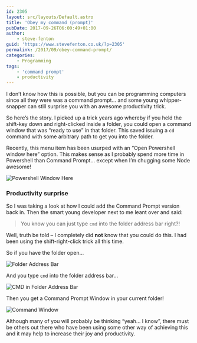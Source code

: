```yaml
---
id: 2305
layout: src/layouts/Default.astro
title: 'Obey my command (prompt)'
pubDate: 2017-09-26T06:00:49+01:00
author:
    - steve-fenton
guid: 'https://www.stevefenton.co.uk/?p=2305'
permalink: /2017/09/obey-command-prompt/
categories:
    - Programming
tags:
    - 'command prompt'
    - productivity
---
```


I don’t know how this is possible, but you can be programming computers since all they were was a command prompt… and some young whipper-snapper can still surprise you with an awesome productivity trick.

So here’s the story. I picked up a trick years ago whereby if you held the shift-key down and right-clicked inside a folder, you could open a command window that was “ready to use” in that folder. This saved issuing a `cd` command with some arbitrary path to get you into the folder.

Recently, this menu item has been usurped with an “Open Powershell window here” option. This makes sense as I probably spend more time in Powershell than Command Prompt… except when I’m chugging some Node awesome!

![Powershell Window Here](https://www.stevefenton.co.uk/wp-content/uploads/2017/09/powershell-window-here.png)

### Productivity surprise

So I was taking a look at how I could add the Command Prompt version back in. Then the smart young developer next to me leant over and said:

> You know you can just type `cmd` into the folder address bar right?!

Well, truth be told – I completely did **not** know that you could do this. I had been using the shift-right-click trick all this time.

So if you have the folder open…

![Folder Address Bar](https://www.stevefenton.co.uk/wp-content/uploads/2017/09/c-win-temp.png)

And you type `cmd` into the folder address bar…

![CMD in Folder Address Bar](https://www.stevefenton.co.uk/wp-content/uploads/2017/09/cmd-in-address-bar.png)

Then you get a Command Prompt Window in your current folder!

![Command Window](https://www.stevefenton.co.uk/wp-content/uploads/2017/09/cmd-win.png)

Although many of you will probably be thinking “yeah… I know”, there must be others out there who have been using some other way of achieving this and it may help to increase their joy and productivity.